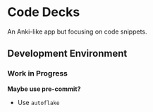 # Code Decks

An Anki-like app but focusing on code snippets.

## Development Environment

### Work in Progress

**Maybe use pre-commit?**  
- Use `autoflake`